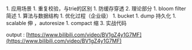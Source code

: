 1\. 应用场景
 1\. 重复校验，与trie的区别
 1\. 防缓存穿透
2\. 理论部分
 1\. bloom filter 简述
 1\. 算法与数据结构
 1\. 优化过程（企业级）
 1\. bucket
 1\. dump 持久化
 1\. scalable 伸 ，autoresize
 1\. compact 缩
3\. 实战代码

output : [https://www.bilibili.com/video/BV1gZ4y1G7MF](https://www.bilibili.com/video/BV1gZ4y1G7MF)